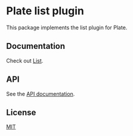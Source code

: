# Plate list plugin

This package implements the list plugin for Plate.

## Documentation

Check out [List](https://platejs.org/docs/list).

## API

See the [API documentation](https://plate-api.udecode.io/globals.html). 

## License

[MIT](../../LICENSE)
